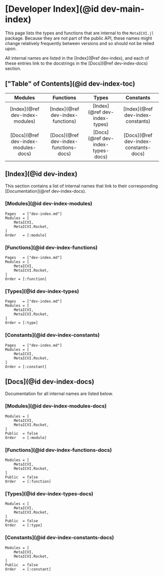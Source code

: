 # [Developer Index](@id dev-main-index)

This page lists the types and functions that are internal to the `MetaICVI.jl` package.
Because they are not part of the public API, these names might change relatively frequently between versions and so should not be relied upon.

All internal names are listed in the [Index](@ref dev-index), and each of these entries link to the docstrings in the [Docs](@ref dev-index-docs) section.

## ["Table" of Contents](@id dev-index-toc)

| **Modules** | **Functions** | **Types** | **Constants** |
|:-----------:|:-------------:|:---------:|:-------------:|
| [Index](@ref dev-index-modules) | [Index](@ref dev-index-functions) | [Index](@ref dev-index-types) | [Index](@ref dev-index-constants) |
| [Docs](@ref dev-index-modules-docs) | [Docs](@ref dev-index-functions-docs) | [Docs](@ref dev-index-types-docs) | [Docs](@ref dev-index-constants-docs) |

## [Index](@id dev-index)

This section contains a list of internal names that link to their corresponding [Documentation](@ref dev-index-docs).

### [Modules](@id dev-index-modules)

```@index
Pages   = ["dev-index.md"]
Modules = [
    MetaICVI,
    MetaICVI.Rocket,
]
Order   = [:module]
```

### [Functions](@id dev-index-functions)

```@index
Pages   = ["dev-index.md"]
Modules = [
    MetaICVI,
    MetaICVI.Rocket,
]
Order = [:function]
```

### [Types](@id dev-index-types)

```@index
Pages   = ["dev-index.md"]
Modules = [
    MetaICVI,
    MetaICVI.Rocket,
]
Order = [:type]
```

### [Constants](@id dev-index-constants)

```@index
Pages   = ["dev-index.md"]
Modules = [
    MetaICVI,
    MetaICVI.Rocket,
]
Order = [:constant]
```

## [Docs](@id dev-index-docs)

Documentation for all internal names are listed below.

### [Modules](@id dev-index-modules-docs)

```@autodocs
Modules = [
    MetaICVI,
    MetaICVI.Rocket,
]
Public  = false
Order   = [:module]
```

### [Functions](@id dev-index-functions-docs)

```@autodocs
Modules = [
    MetaICVI,
    MetaICVI.Rocket,
]
Public  = false
Order   = [:function]
```

### [Types](@id dev-index-types-docs)

```@autodocs
Modules = [
    MetaICVI,
    MetaICVI.Rocket,
]
Public  = false
Order   = [:type]
```

### [Constants](@id dev-index-constants-docs)

```@autodocs
Modules = [
    MetaICVI,
    MetaICVI.Rocket,
]
Public  = false
Order   = [:constant]
```
